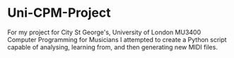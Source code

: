 # Uni-CPM-Project
For my project for City St George's, University of London MU3400 Computer Programming for Musicians I attempted to create a Python script capable of analysing, learning from, and then generating new MIDI files.
